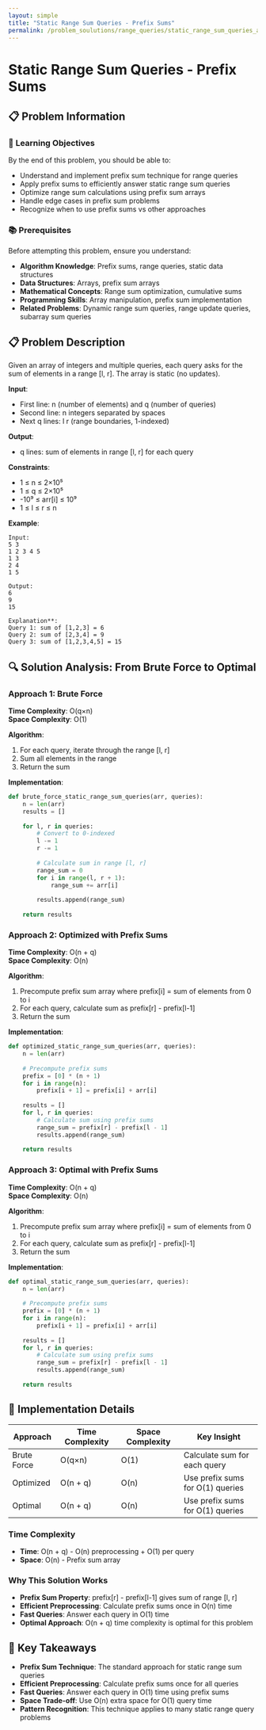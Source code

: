 ```yaml
---
layout: simple
title: "Static Range Sum Queries - Prefix Sums"
permalink: /problem_soulutions/range_queries/static_range_sum_queries_analysis
---
```


# Static Range Sum Queries - Prefix Sums

## 📋 Problem Information

### 🎯 **Learning Objectives**
By the end of this problem, you should be able to:
- Understand and implement prefix sum technique for range queries
- Apply prefix sums to efficiently answer static range sum queries
- Optimize range sum calculations using prefix sum arrays
- Handle edge cases in prefix sum problems
- Recognize when to use prefix sums vs other approaches

### 📚 **Prerequisites**
Before attempting this problem, ensure you understand:
- **Algorithm Knowledge**: Prefix sums, range queries, static data structures
- **Data Structures**: Arrays, prefix sum arrays
- **Mathematical Concepts**: Range sum optimization, cumulative sums
- **Programming Skills**: Array manipulation, prefix sum implementation
- **Related Problems**: Dynamic range sum queries, range update queries, subarray sum queries

## 📋 Problem Description

Given an array of integers and multiple queries, each query asks for the sum of elements in a range [l, r]. The array is static (no updates).

**Input**: 
- First line: n (number of elements) and q (number of queries)
- Second line: n integers separated by spaces
- Next q lines: l r (range boundaries, 1-indexed)

**Output**: 
- q lines: sum of elements in range [l, r] for each query

**Constraints**:
- 1 ≤ n ≤ 2×10⁵
- 1 ≤ q ≤ 2×10⁵
- -10⁹ ≤ arr[i] ≤ 10⁹
- 1 ≤ l ≤ r ≤ n

**Example**:
```
Input:
5 3
1 2 3 4 5
1 3
2 4
1 5

Output:
6
9
15

Explanation**: 
Query 1: sum of [1,2,3] = 6
Query 2: sum of [2,3,4] = 9
Query 3: sum of [1,2,3,4,5] = 15
```

## 🔍 Solution Analysis: From Brute Force to Optimal

### Approach 1: Brute Force
**Time Complexity**: O(q×n)  
**Space Complexity**: O(1)

**Algorithm**:
1. For each query, iterate through the range [l, r]
2. Sum all elements in the range
3. Return the sum

**Implementation**:
```python
def brute_force_static_range_sum_queries(arr, queries):
    n = len(arr)
    results = []
    
    for l, r in queries:
        # Convert to 0-indexed
        l -= 1
        r -= 1
        
        # Calculate sum in range [l, r]
        range_sum = 0
        for i in range(l, r + 1):
            range_sum += arr[i]
        
        results.append(range_sum)
    
    return results
```

### Approach 2: Optimized with Prefix Sums
**Time Complexity**: O(n + q)  
**Space Complexity**: O(n)

**Algorithm**:
1. Precompute prefix sum array where prefix[i] = sum of elements from 0 to i
2. For each query, calculate sum as prefix[r] - prefix[l-1]
3. Return the sum

**Implementation**:
```python
def optimized_static_range_sum_queries(arr, queries):
    n = len(arr)
    
    # Precompute prefix sums
    prefix = [0] * (n + 1)
    for i in range(n):
        prefix[i + 1] = prefix[i] + arr[i]
    
    results = []
    for l, r in queries:
        # Calculate sum using prefix sums
        range_sum = prefix[r] - prefix[l - 1]
        results.append(range_sum)
    
    return results
```

### Approach 3: Optimal with Prefix Sums
**Time Complexity**: O(n + q)  
**Space Complexity**: O(n)

**Algorithm**:
1. Precompute prefix sum array where prefix[i] = sum of elements from 0 to i
2. For each query, calculate sum as prefix[r] - prefix[l-1]
3. Return the sum

**Implementation**:
```python
def optimal_static_range_sum_queries(arr, queries):
    n = len(arr)
    
    # Precompute prefix sums
    prefix = [0] * (n + 1)
    for i in range(n):
        prefix[i + 1] = prefix[i] + arr[i]
    
    results = []
    for l, r in queries:
        # Calculate sum using prefix sums
        range_sum = prefix[r] - prefix[l - 1]
        results.append(range_sum)
    
    return results
```

## 🔧 Implementation Details

| Approach | Time Complexity | Space Complexity | Key Insight |
|----------|----------------|------------------|-------------|
| Brute Force | O(q×n) | O(1) | Calculate sum for each query |
| Optimized | O(n + q) | O(n) | Use prefix sums for O(1) queries |
| Optimal | O(n + q) | O(n) | Use prefix sums for O(1) queries |

### Time Complexity
- **Time**: O(n + q) - O(n) preprocessing + O(1) per query
- **Space**: O(n) - Prefix sum array

### Why This Solution Works
- **Prefix Sum Property**: prefix[r] - prefix[l-1] gives sum of range [l, r]
- **Efficient Preprocessing**: Calculate prefix sums once in O(n) time
- **Fast Queries**: Answer each query in O(1) time
- **Optimal Approach**: O(n + q) time complexity is optimal for this problem

## 🚀 Key Takeaways

- **Prefix Sum Technique**: The standard approach for static range sum queries
- **Efficient Preprocessing**: Calculate prefix sums once for all queries
- **Fast Queries**: Answer each query in O(1) time using prefix sums
- **Space Trade-off**: Use O(n) extra space for O(1) query time
- **Pattern Recognition**: This technique applies to many static range query problems